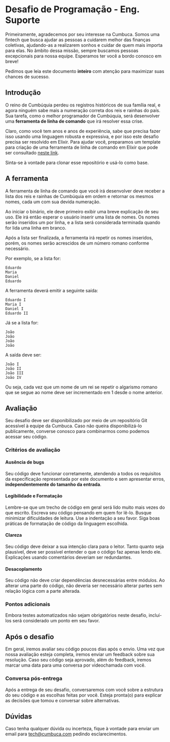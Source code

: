 # Desafio de Programação - Eng. Suporte
Primeiramente, agradecemos por seu interesse na Cumbuca. Somos uma fintech que busca ajudar as pessoas a cuidarem melhor das 
finanças coletivas, ajudando-as a realizarem sonhos e cuidar de quem mais importa para elas. No âmbito dessa missão, sempre
buscamos pessoas excepcionais para nossa equipe. Esperamos ter você a bordo conosco em breve!

Pedimos que leia este documento **inteiro** com atenção para maximizar suas
chances de sucesso.

## Introdução

O reino de Cumbúquia perdeu os registros históricos de sua família real, e agora ninguém sabe mais a numeração
correta dos reis e rainhas do país. Sua tarefa, como o melhor programador de Cumbúquia, será desenvolver uma
**ferramenta de linha de comando** que irá resolver essa crise.

Claro, como você tem anos e anos de experiência, sabe que precisa fazer isso usando uma linguagem robusta e
expressiva, e por isso este desafio precisa ser resolvido em Elixir. Para ajudar você, preparamos um template
para criação de uma ferramenta de linha de comando em Elixir que pode ser consultado [neste link](https://github.com/appcumbuca/template_desafio_cli).

Sinta-se à vontade para clonar esse repositório e usá-lo como base.

## A ferramenta

A ferramenta de linha de comando que você irá desenvolver deve receber a lista dos reis e rainhas de Cumbúquia
em ordem e retornar os mesmos nomes, cada um com sua devida numeração.

Ao iniciar o binário, ele deve primeiro exibir uma breve explicação de seu uso. Ele irá então esperar o usuário
inserir uma lista de nomes. Os nomes serão inseridos um por linha, e a lista será considerada terminada quando
for lida uma linha em branco.

Após a lista ser finalizada, a ferramenta irá repetir os nomes inseridos, porém, os nomes serão acrescidos de um
número romano conforme necessário.

Por exemplo, se a lista for:

```
Eduardo
Maria
Daniel
Eduardo
```

A ferramenta deverá emitir a seguinte saída:

```
Eduardo I
Maria I
Daniel I
Eduardo II
``` 

Já se a lista for:

```
João
João
João
João
``` 

A saída deve ser:

```
João I
João II
João III
João IV
```

Ou seja, cada vez que um nome de um rei se repetir o algarismo romano que se segue ao
nome deve ser incrementado em 1 desde o nome anterior.

## Avaliação 

Seu desafio deve ser disponibilizado por meio de um repositório Git acessível
à equipe da Cumbuca. Caso não queira disponibilizá-lo publicamente, converse
conosco para combinarmos como podemos acessar seu código.

### Critérios de avaliação

#### Ausência de bugs
Seu código deve funcionar corretamente, atendendo a todos os requisitos da especificação representada por este documento e sem apresentar erros, **independentemente do tamanho da entrada**.

#### Legibilidade e Formatação
Lembre-se que um trecho de código em geral será lido muito mais vezes do que
escrito. Escreva seu código pensando em quem for lê-lo. Busque minimizar
dificuldades de leitura. Use a indentação a seu favor. Siga boas práticas de
formatação de código da linguagem escolhida.

#### Clareza
Seu código deve deixar a sua intenção clara para o leitor. Tanto quanto seja
plausível, deve ser possível entender o que o código faz apenas lendo ele.
Explicações usando comentários deveriam ser redundantes.

#### Desacoplamento
Seu código não deve criar dependências desnecessárias entre módulos.
Ao alterar uma parte do código, não deveria ser necessário alterar partes sem
relação lógica com a parte alterada.

### Pontos adicionais
Embora testes automatizados não sejam obrigatórios neste desafio, incluí-los será 
considerado um ponto em seu favor.

## Após o desafio
Em geral, iremos avaliar seu código poucos dias após o envio. Uma vez que nossa
avaliação esteja completa, iremos enviar um feedback sobre sua resolução. Caso
seu código seja aprovado, além do feedback, iremos marcar uma data para uma
conversa por videochamada com você.

### Conversa pós-entrega
Após a entrega de seu desafio, conversaremos com você sobre a estrutura do seu código e as escolhas feitas por você. Esteja pronta(o) para explicar as decisões que tomou e conversar sobre alternativas.

## Dúvidas

Caso tenha qualquer dúvida ou incerteza, fique à vontade para enviar um email
para tech@cumbuca.com pedindo esclarecimentos.
